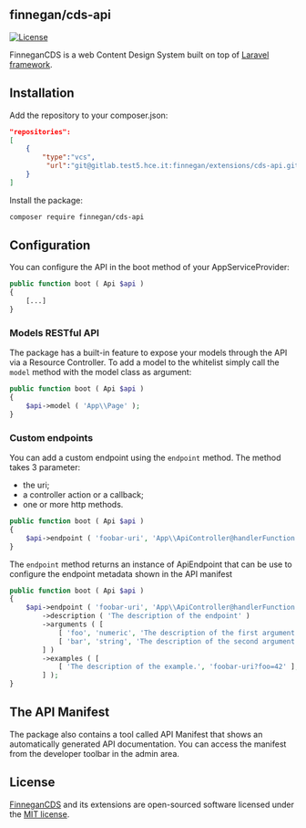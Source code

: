 ## finnegan/cds-api

[![License](http://img.shields.io/badge/license-MIT-brightgreen.svg?style=flat-square)](https://tldrlegal.com/license/mit-license)

FinneganCDS is a web Content Design System built on top of [Laravel framework](http://laravel.com).

## Installation

Add the repository to your composer.json:
```json
"repositories":
[
    {
        "type":"vcs",
         "url":"git@gitlab.test5.hce.it:finnegan/extensions/cds-api.git"
    }
]
```

Install the package:
```bash
composer require finnegan/cds-api
```


## Configuration

You can configure the API in the boot method of your AppServiceProvider:
```php
public function boot ( Api $api )
{
    [...]
}
```

### Models RESTful API
The package has a built-in feature to expose your models through the API via a Resource Controller. To add a model to
the whitelist simply call the `model` method with the model class as argument:

```php
public function boot ( Api $api )
{
    $api->model ( 'App\\Page' );
}
```

### Custom endpoints
You can add a custom endpoint using the `endpoint` method. The method takes 3 parameter:
*  the uri;
*  a controller action or a callback;
*  one or more http methods.

```php
public function boot ( Api $api )
{
    $api->endpoint ( 'foobar-uri', 'App\\ApiController@handlerFunction', 'post' );
}
```

The `endpoint` method returns an instance of ApiEndpoint that can be use to configure the endpoint metadata shown in
the API manifest

```php
public function boot ( Api $api )
{
    $api->endpoint ( 'foobar-uri', 'App\\ApiController@handlerFunction', 'post' )
        ->description ( 'The description of the endpoint' )
        ->arguments ( [
            [ 'foo', 'numeric', 'The description of the first argument.' ],
            [ 'bar', 'string', 'The description of the second argument.' ],
        ] )
        ->examples ( [
            [ 'The description of the example.', 'foobar-uri?foo=42' ],
        ] );
}
```

## The API Manifest
The package also contains a tool called API Manifest that shows an automatically generated API documentation. You can
access the manifest from the developer toolbar in the admin area.

## License

[FinneganCDS](https://gitlab.test5.hce.it/finnegan/extensions) and its extensions are open-sourced software licensed 
under the [MIT license](http://opensource.org/licenses/MIT).
